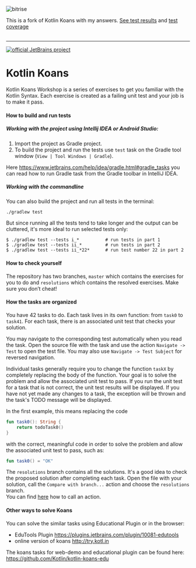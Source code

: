 ![bitrise](https://app.bitrise.io/app/af77d2a2cc2cb387.svg?token=4M8mDYQFuls64Az9os3ieQ) 

This is a fork of Kotlin Koans with my answers. [See test results](http://htmlpreview.github.com/?https://raw.githubusercontent.com/st-f/kotlin-koans/master/build/reports/tests/test/index.html) and [test coverage](http://htmlpreview.github.com/?https://github.com/st-f/kotlin-koans/blob/master/build/jacoco/jacocoHtml/index.html)
<br><br><hr/>
[![official JetBrains project](http://jb.gg/badges/official-plastic.svg)](https://confluence.jetbrains.com/display/ALL/JetBrains+on+GitHub)

Kotlin Koans
===========

Kotlin Koans Workshop is a series of exercises to get you familiar with the Kotlin Syntax. 
Each exercise is created as a failing unit test and your job is to make it pass. 

#### How to build and run tests

##### Working with the project using Intellij IDEA or Android Studio:

1. Import the project as Gradle project.
2. To build the project and run the tests use `test` task on the Gradle tool window 
(`View | Tool Windows | Gradle`). 

Here https://www.jetbrains.com/help/idea/gradle.html#gradle_tasks you can read 
how to run Gradle task from the Gradle toolbar in IntelliJ IDEA.

##### Working with the commandline

You can also build the project and run all tests in the terminal:
```
./gradlew test
```
But since running all the tests tend to take longer and the output can be
cluttered, it's more ideal to run selected tests only:
```
$ ./gradlew test --tests i_*          # run tests in part 1
$ ./gradlew test --tests ii_*         # run tests in part 2
$ ./gradlew test --tests ii_*22*      # run test number 22 in part 2
```


#### How to check yourself

The repository has two branches, `master` which contains the exercises for you to do and `resolutions` which contains the resolved exercises. 
Make sure you don’t cheat!


#### How the tasks are organized
 
You have 42 tasks to do. 
Each task lives in its own function: from `task0` to `task41`.
For each task, there is an associated unit test that checks your solution.
 
You may navigate to the corresponding test automatically when you read the task.
Open the source file with the task and use the action `Navigate -> Test` to open the test file. 
You may also use `Navigate -> Test Subject` for reversed navigation.

Individual tasks generally require you to change the function `taskX` by completely replacing the body of the function.
Your goal is to solve the problem and allow the associated unit test to pass. 
If you run the unit test for a task that is not correct, the unit test results will be displayed. 
If you have not yet made any changes to a task, the exception will be thrown and the task's TODO message will be displayed. 

In the first example, this means replacing the code

```kotlin
fun task0(): String {
    return todoTask0()
}
```

with the correct, meaningful code in order to solve the problem and allow the associated unit test to pass, such as:

```kotlin
fun task0() = "OK"
```

The `resolutions` branch contains all the solutions.
It's a good idea to check the proposed solution after completing each task.
Open the file with your solution, call the `Compare with branch...` action and choose the `resolutions` branch.   
You can find [here](https://www.jetbrains.com/help/idea/navigating-to-action.html) how to call an action.


#### Other ways to solve Koans

You can solve the similar tasks using Educational Plugin or in the browser:

- EduTools Plugin https://plugins.jetbrains.com/plugin/10081-edutools
- online version of koans http://try.kotl.in

The koans tasks for web-demo and educational plugin can be found here: https://github.com/Kotlin/kotlin-koans-edu
